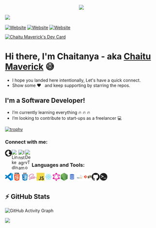 <p align="center">
  <img src="https://github.com/thompsonemerson/thompsonemerson/raw/master/cover-thompson.png" height="200"/>
</p>

![](https://komarev.com/ghpvc/?username=ChaitanyaVSH)

[![Website](https://img.shields.io/website?label=expenser.com&style=for-the-badge&url=https://incomes.netlify.app//)](https://incomes.netlify.app/)
[![Website](https://img.shields.io/website?label=chaitumaverick.netlify.app&style=for-the-badge&url=http://chaitumaverick.netlify.app/)](http://chaitumaverick.netlify.app/)
[![Website](https://img.shields.io/website?label=create-react-11.herokuapp.com&style=for-the-badge&url=https://create-react-11.herokuapp.com/)](https://create-react-11.herokuapp.com/)

<a href="https://app.daily.dev/chaitumaverick7"><img src="https://api.daily.dev/devcards/c1aaa40e02b44ea19fa87dfc23895e8e.png?r=tny" width="400" alt="Chaitu Maverick's Dev Card"/></a>

# Hi there, I'm Chaitanya - aka [Chaitu Maverick][website] :sweat_smile:

- I hope you landed here intentionally, Let's have a quick connect.
- Show some :heart: &nbsp; and keep supporting by starring the repos.


## I'm a Software Developer!

- I’m currently learning everything :fire: :fire: :fire:
- I’m looking to contribute to start-ups as a freelancer :computer:

[![trophy](https://github-profile-trophy.vercel.app/?username=ChaitanyaVSH)](https://github.com/ryo-ma/github-profile-trophy)

### Connect with me:

[<img align="left" alt="chaitumaverick.netlify.app" width="22px" src="https://raw.githubusercontent.com/iconic/open-iconic/master/svg/globe.svg" />][website]
[<img align="left" alt="LinkedIn" width="22px" src="https://cdn.jsdelivr.net/npm/simple-icons@v3/icons/linkedin.svg" />][linkedin]
[<img align="left" alt="Instagram" width="22px" src="https://cdn.jsdelivr.net/npm/simple-icons@v3/icons/instagram.svg" />][instagram]
[<img align="left" alt="DevTo" width="22px" src="https://d2fltix0v2e0sb.cloudfront.net/dev-badge.svg" alt="Chaitu Maverick's DEV Profile">][devto]

<br />

### Languages and Tools:

<img align="left" alt="Visual Studio Code" width="26px" src="https://raw.githubusercontent.com/github/explore/80688e429a7d4ef2fca1e82350fe8e3517d3494d/topics/visual-studio-code/visual-studio-code.png" />
<img align="left" alt="HTML5" width="26px" src="https://raw.githubusercontent.com/github/explore/80688e429a7d4ef2fca1e82350fe8e3517d3494d/topics/html/html.png" />
<img align="left" alt="CSS3" width="26px" src="https://raw.githubusercontent.com/github/explore/80688e429a7d4ef2fca1e82350fe8e3517d3494d/topics/css/css.png" />
<img align="left" alt="Sass" width="26px" src="https://raw.githubusercontent.com/github/explore/80688e429a7d4ef2fca1e82350fe8e3517d3494d/topics/sass/sass.png" />
<img align="left" alt="JavaScript" width="26px" src="https://raw.githubusercontent.com/github/explore/80688e429a7d4ef2fca1e82350fe8e3517d3494d/topics/javascript/javascript.png" />
<img align="left" alt="React" width="26px" src="https://raw.githubusercontent.com/github/explore/80688e429a7d4ef2fca1e82350fe8e3517d3494d/topics/react/react.png" />
<img align="left" alt="GraphQL" width="26px" src="https://raw.githubusercontent.com/github/explore/80688e429a7d4ef2fca1e82350fe8e3517d3494d/topics/graphql/graphql.png" />
<img align="left" alt="Node.js" width="26px" src="https://raw.githubusercontent.com/github/explore/80688e429a7d4ef2fca1e82350fe8e3517d3494d/topics/nodejs/nodejs.png" />
<img align="left" alt="SQL" width="26px" src="https://raw.githubusercontent.com/github/explore/80688e429a7d4ef2fca1e82350fe8e3517d3494d/topics/sql/sql.png" />
<img align="left" alt="MySQL" width="26px" src="https://raw.githubusercontent.com/github/explore/80688e429a7d4ef2fca1e82350fe8e3517d3494d/topics/mysql/mysql.png" />
<img align="left" alt="Git" width="26px" src="https://raw.githubusercontent.com/github/explore/80688e429a7d4ef2fca1e82350fe8e3517d3494d/topics/git/git.png" />
<img align="left" alt="GitHub" width="26px" src="https://raw.githubusercontent.com/github/explore/78df643247d429f6cc873026c0622819ad797942/topics/github/github.png" />
<img align="left" alt="Terminal" width="26px" src="https://raw.githubusercontent.com/github/explore/80688e429a7d4ef2fca1e82350fe8e3517d3494d/topics/terminal/terminal.png" />

<br />
<br />

## :zap: GitHub Stats

  ![GitHub Activity Graph](https://activity-graph.herokuapp.com/graph?username=ChaitanyaVSH)
  
  <a href="https://github.com/ChaitanyaVSH">
    <img align="center" src="https://github-readme-stats.vercel.app/api/top-langs/?username=chaitanyavsh&theme=light&hide_langs_below=0" />
  </a>

</details>

[website]: http://chaitumaverick.netlify.app/
[instagram]: https://www.instagram.com/chaitu__maverick/
[linkedin]: https://www.linkedin.com/in/kotipalli-chaitanya-977917150/
[emojis]: https://gist.github.com/rxaviers/7360908
[devto]: https://dev.to/chaitanyavsh
